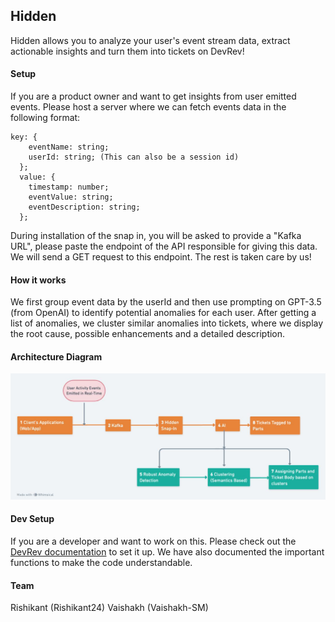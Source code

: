 ## Hidden

Hidden allows you to analyze your user's event stream data, extract actionable insights and turn them into tickets on DevRev!

#### Setup

If you are a product owner and want to get insights from user emitted events. Please host a server where we can fetch events data in the following format:

```
key: {
    eventName: string;
    userId: string; (This can also be a session id)
  };
  value: {
    timestamp: number;
    eventValue: string;
    eventDescription: string;
  };
```

During installation of the snap in, you will be asked to provide a "Kafka URL", please paste the endpoint of the API responsible for giving this data. We will send a GET request to this endpoint. The rest is taken care by us!

#### How it works

We first group event data by the userId and then use prompting on GPT-3.5 (from OpenAI) to identify potential anomalies for each user. After getting a list of anomalies, we cluster similar anomalies into tickets, where we display the root cause, possible enhancements and a detailed description.

#### Architecture Diagram

![Architecture](./architecture.jpeg)

#### Dev Setup

If you are a developer and want to work on this. Please check out the [DevRev documentation](https://docs.devrev.ai/snap-ins) to set it up. We have also documented the important functions to make the code understandable.

#### Team

Rishikant (Rishikant24)
Vaishakh (Vaishakh-SM)
